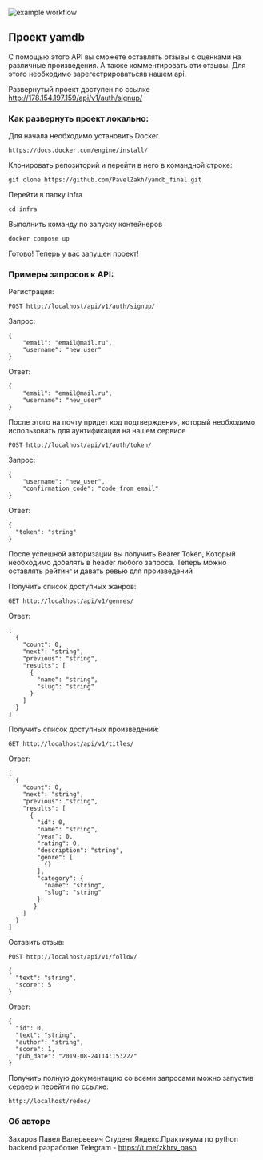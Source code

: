 ![example workflow](https://github.com/PavelZakh/yamdb_final/actions/workflows/yamdb_workflow.yml/badge.svg)

## Проект yamdb

С помощью этого API вы сможете оставлять отзывы с оценками на различные произведения. А также комментировать эти отзывы. Для этого необходимо зарегестрироватьсяв нашем api.

Развернутый проект доступен по ссылке http://178.154.197.159/api/v1/auth/signup/

### Как развернуть проект локально:

Для начала необходимо установить Docker.
```
https://docs.docker.com/engine/install/
```
Клонировать репозиторий и перейти в него в командной строке:
```
git clone https://github.com/PavelZakh/yamdb_final.git
```
Перейти в папку infra
```
cd infra
```
Выполнить команду по запуску контейнеров
```
docker compose up
```
Готово! Теперь у вас запущен проект!

### Примеры запросов к API:

Регистрация:
```
POST http://localhost/api/v1/auth/signup/
```
Запрос:
```
{
    "email": "email@mail.ru",
    "username": "new_user"
}
```
Ответ:
```
{
    "email": "email@mail.ru",
    "username": "new_user"
}
```
После этого на почту придет код подтверждения, который необходимо использовать для аунтификации на нашем сервисе
```
POST http://localhost/api/v1/auth/token/
```
Запрос:
```
{
    "username": "new_user",
    "confirmation_code": "сode_from_email"
}
```
Ответ:
```
{
  "token": "string"
}
```
После успешной авторизации вы получить Bearer Token, Который необходимо добалять в header любого запроса.
Теперь можно оставлять рейтинг и давать ревью для произведений

Получить список доступных жанров:
```
GET http://localhost/api/v1/genres/
```
Ответ:
```
[
  {
    "count": 0,
    "next": "string",
    "previous": "string",
    "results": [
      {
        "name": "string",
        "slug": "string"
      }
    ]
  }
]
```
Получить список доступных произведений:
```
GET http://localhost/api/v1/titles/
```
Ответ:
```
[
  {
    "count": 0,
    "next": "string",
    "previous": "string",
    "results": [
      {
        "id": 0,
        "name": "string",
        "year": 0,
        "rating": 0,
        "description": "string",
        "genre": [
          {}
        ],
        "category": {
          "name": "string",
          "slug": "string"
        }
       }
    ]
  }
]
```
Оставить отзыв:
```
POST http://localhost/api/v1/follow/
```
```
{
  "text": "string",
  "score": 5
}
```
Ответ:
```
{
  "id": 0,
  "text": "string",
  "author": "string",
  "score": 1,
  "pub_date": "2019-08-24T14:15:22Z"
}
```
Получить полную документацию со всеми запросами можно запустив сервер и перейти по ссылке: 
```
http://localhost/redoc/
```

### Об авторе

Захаров Павел Валерьевич
Студент Яндекс.Практикума по python backend разработке
Telegram - https://t.me/zkhrv_pash
